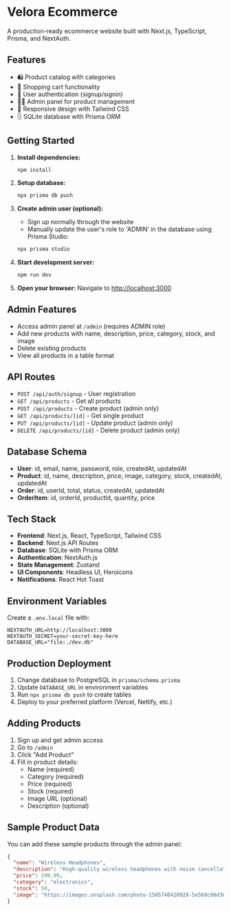 # Velora Ecommerce

A production-ready ecommerce website built with Next.js, TypeScript, Prisma, and NextAuth.

## Features

- 🛍️ Product catalog with categories
- 🛒 Shopping cart functionality
- 🔐 User authentication (signup/signin)
- 👨‍💼 Admin panel for product management
- 📱 Responsive design with Tailwind CSS
- 🗄️ SQLite database with Prisma ORM

## Getting Started

1. **Install dependencies:**
   ```bash
   npm install
   ```

2. **Setup database:**
   ```bash
   npx prisma db push
   ```

3. **Create admin user (optional):**
   - Sign up normally through the website
   - Manually update the user's role to 'ADMIN' in the database using Prisma Studio:
   ```bash
   npx prisma studio
   ```

4. **Start development server:**
   ```bash
   npm run dev
   ```

5. **Open your browser:**
   Navigate to [http://localhost:3000](http://localhost:3000)

## Admin Features

- Access admin panel at `/admin` (requires ADMIN role)
- Add new products with name, description, price, category, stock, and image
- Delete existing products
- View all products in a table format

## API Routes

- `POST /api/auth/signup` - User registration
- `GET /api/products` - Get all products
- `POST /api/products` - Create product (admin only)
- `GET /api/products/[id]` - Get single product
- `PUT /api/products/[id]` - Update product (admin only)
- `DELETE /api/products/[id]` - Delete product (admin only)

## Database Schema

- **User**: id, email, name, password, role, createdAt, updatedAt
- **Product**: id, name, description, price, image, category, stock, createdAt, updatedAt
- **Order**: id, userId, total, status, createdAt, updatedAt
- **OrderItem**: id, orderId, productId, quantity, price

## Tech Stack

- **Frontend**: Next.js, React, TypeScript, Tailwind CSS
- **Backend**: Next.js API Routes
- **Database**: SQLite with Prisma ORM
- **Authentication**: NextAuth.js
- **State Management**: Zustand
- **UI Components**: Headless UI, Heroicons
- **Notifications**: React Hot Toast

## Environment Variables

Create a `.env.local` file with:

```
NEXTAUTH_URL=http://localhost:3000
NEXTAUTH_SECRET=your-secret-key-here
DATABASE_URL="file:./dev.db"
```

## Production Deployment

1. Change database to PostgreSQL in `prisma/schema.prisma`
2. Update `DATABASE_URL` in environment variables
3. Run `npx prisma db push` to create tables
4. Deploy to your preferred platform (Vercel, Netlify, etc.)

## Adding Products

1. Sign up and get admin access
2. Go to `/admin`
3. Click "Add Product"
4. Fill in product details:
   - Name (required)
   - Category (required)
   - Price (required)
   - Stock (required)
   - Image URL (optional)
   - Description (optional)

## Sample Product Data

You can add these sample products through the admin panel:

```json
{
  "name": "Wireless Headphones",
  "description": "High-quality wireless headphones with noise cancellation",
  "price": 199.99,
  "category": "electronics",
  "stock": 50,
  "image": "https://images.unsplash.com/photo-1505740420928-5e560c06d30e"
}
```